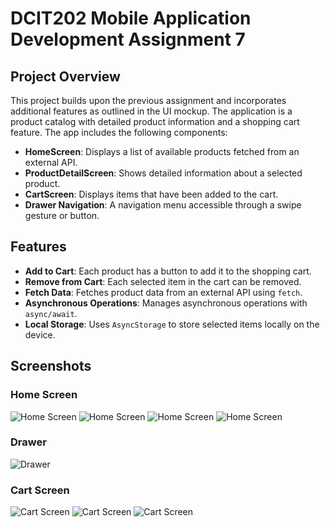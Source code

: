 # DCIT202 Mobile Application Development Assignment 7

## Project Overview

This project builds upon the previous assignment and incorporates additional features as outlined in the UI mockup. The application is a product catalog with detailed product information and a shopping cart feature. The app includes the following components:

- **HomeScreen**: Displays a list of available products fetched from an external API.
- **ProductDetailScreen**: Shows detailed information about a selected product.
- **CartScreen**: Displays items that have been added to the cart.
- **Drawer Navigation**: A navigation menu accessible through a swipe gesture or button.

## Features

- **Add to Cart**: Each product has a button to add it to the shopping cart.
- **Remove from Cart**: Each selected item in the cart can be removed.
- **Fetch Data**: Fetches product data from an external API using `fetch`.
- **Asynchronous Operations**: Manages asynchronous operations with `async/await`.
- **Local Storage**: Uses `AsyncStorage` to store selected items locally on the device.

## Screenshots

### Home Screen

![Home Screen](./assets/screenshots/photo_2024-07-10_03-44-44.jpg)
![Home Screen](./assets/screenshots/photo_2024-07-10_03-44-47.jpg)
![Home Screen](./assets/screenshots/photo_2024-07-10_03-44-50.jpg)
![Home Screen](./assets/screenshots/photo_2024-07-10_03-44-52.jpg)

### Drawer

![Drawer](./assets/screenshots/photo_2024-07-10_03-44-55.jpg)

### Cart Screen

![Cart Screen](./assets/screenshots/photo_2024-07-10_03-44-58.jpg)
![Cart Screen](./assets/screenshots/photo_2024-07-10_03-45-01.jpg)
![Cart Screen](./assets/screenshots/photo_2024-07-10_03-45-03.jpg)
